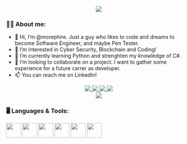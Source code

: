   <div id="code-war-badge"align="center">
    <img src="https://www.codewars.com/users/morephire/badges/large"/>
  </div>

### :technologist: About me:
- 👋 Hi, I’m @morephire. Just a guy who likes to code and dreams to become Software Engineer, and maybe Pen Tester. 
- 👀 I’m interested in Cyber Security, Blockchain and Coding!
- 🌱 I’m currently learning Python and strenghten my knowledge of C#.
- 💞️ I’m looking to collaborate on a project. I want to gather some experience for a future carrer as developer.
- 📫 You can reach me on LinkedIn!


<div id="badges" align="center">
  <a href="https://www.linkedin.com/in/luca-marfia-5973491ba/">
    <img src="https://img.shields.io/badge/linkedin-%230077B5.svg?style=for-the-badge&logo=linkedin&logoColor=white"/>
  </a>
  <a href="https://www.hackerrank.com/jazzbspec">
    <img src="https://img.shields.io/badge/-Hackerrank-2EC866?style=for-the-badge&logo=HackerRank&logoColor=white"/>
  </a>
  <a href="https://github.com/morephire">
    <img src="https://img.shields.io/badge/github-%23121011.svg?style=for-the-badge&logo=github&logoColor=white">
  </a>
  <a href="https://exercism.org/profiles/intro">
    <img src="https://img.shields.io/badge/Exercism-009CAB?style=for-the-badge&logo=exercism&logoColor=white">
  </a>
  <div>
      <img src="https://komarev.com/ghpvc/?username=morephire&style=flat-square&color=blue"/>
  </div>
</div>

                                                                                   
### :desktop_computer: Languages & Tools:
<!--<link rel="stylesheet" href="https://cdn.jsdelivr.net/gh/devicons/devicon@latest/devicon.min.css">-->

<div id="languages and tools">
    <img src="https://cdn.jsdelivr.net/gh/devicons/devicon/icons/csharp/csharp-original.svg" width="40" height="40" />
    <img src="https://cdn.jsdelivr.net/gh/devicons/devicon/icons/python/python-original.svg" width="40" height="40" />
    <img src="https://cdn.jsdelivr.net/gh/devicons/devicon/icons/javascript/javascript-original.svg" width="40" height="40"/>
    <img src="https://cdn.jsdelivr.net/gh/devicons/devicon/icons/vscode/vscode-original.svg" width="40" height="40"/>
    <img src="https://cdn.jsdelivr.net/gh/devicons/devicon/icons/visualstudio/visualstudio-plain.svg" width="40" height="40"/>
    <img src="https://cdn.jsdelivr.net/gh/devicons/devicon/icons/linux/linux-original.svg" width="40" height="40"/>
</div>


<!---
morephire/morephire is a ✨ special ✨ repository because its `README.md` (this file) appears on your GitHub profile.
You can click the Preview link to take a look at your changes.
--->
